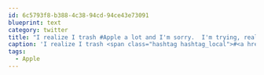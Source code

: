 ```yaml
---
id: 6c5793f8-b388-4c38-94cd-94ce43e73091
blueprint: text
category: twitter
title: "I realize I trash #Apple a lot and I'm sorry.  I'm trying, really."
caption: 'I realize I trash <span class="hashtag hashtag_local">#<a href="http://tweettemp.darylchymko.ca/?tag=apple">Apple</a> a lot and I''m sorry.  I''m trying, really.'
tags:
  - Apple
---
```

